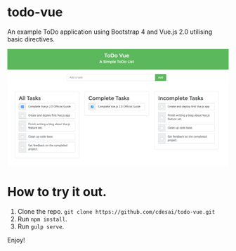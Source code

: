# todo-vue
An example ToDo application using Bootstrap 4 and Vue.js 2.0 utilising basic directives. 

![Alt text](/screenshots/todo-vue-screenshot.png?raw=true "ToDo Vue App")

# How to try it out.
1. Clone the repo.
   `git clone https://github.com/cdesai/todo-vue.git`
2. Run `npm install`.
3. Run `gulp serve`.

Enjoy!
